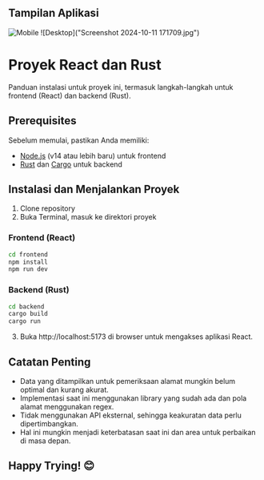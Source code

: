 ## Tampilan Aplikasi

![Mobile]("Samsung-Galaxy-S20-localhost.png")
![Desktop]("Screenshot 2024-10-11 171709.jpg")

# Proyek React dan Rust

Panduan instalasi untuk proyek ini, termasuk langkah-langkah untuk frontend (React) dan backend (Rust).

## Prerequisites

Sebelum memulai, pastikan Anda memiliki:

- [Node.js](https://nodejs.org/) (v14 atau lebih baru) untuk frontend
- [Rust](https://www.rust-lang.org/tools/install) dan [Cargo](https://doc.rust-lang.org/cargo/) untuk backend

## Instalasi dan Menjalankan Proyek

1. Clone repository
2. Buka Terminal, masuk ke direktori proyek

### Frontend (React)

```bash
cd frontend
npm install
npm run dev
```

### Backend (Rust)

```bash
cd backend
cargo build
cargo run
```

3. Buka http://localhost:5173 di browser untuk mengakses aplikasi React.

## Catatan Penting
- Data yang ditampilkan untuk pemeriksaan alamat mungkin belum optimal dan kurang akurat.
- Implementasi saat ini menggunakan library yang sudah ada dan pola alamat menggunakan regex.
- Tidak menggunakan API eksternal, sehingga keakuratan data perlu dipertimbangkan.
- Hal ini mungkin menjadi keterbatasan saat ini dan area untuk perbaikan di masa depan.

## Happy Trying! 😊
